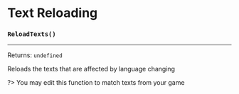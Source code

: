 # Text Reloading

### `ReloadTexts()`
---
 Returns: `undefined`

Reloads the texts that are affected by language changing

?> You may edit this function to match texts from your game

